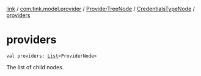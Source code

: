 [link](../../../index.md) / [com.tink.model.provider](../../index.md) / [ProviderTreeNode](../index.md) / [CredentialsTypeNode](index.md) / [providers](./providers.md)

# providers

`val providers: `[`List`](https://kotlinlang.org/api/latest/jvm/stdlib/kotlin.collections/-list/index.html)`<ProviderNode>`

The list of child nodes.

